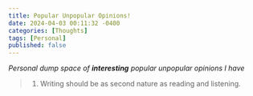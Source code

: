 ```yaml
---
title: Popular Unpopular Opinions!
date: 2024-04-03 00:11:32 -0400
categories: [Thoughts]
tags: [Personal]
published: false
---
```


*Personal dump space of **interesting** popular unpopular opinions I have*

>  1. Writing should be as second nature as reading and listening.


